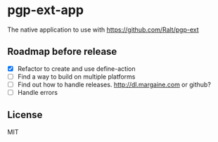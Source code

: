 # pgp-ext-app

The native application to use with https://github.com/Ralt/pgp-ext

## Roadmap before release

- [x] Refactor to create and use define-action
- [ ] Find a way to build on multiple platforms
- [ ] Find out how to handle releases. http://dl.margaine.com or github?
- [ ] Handle errors

## License

MIT
